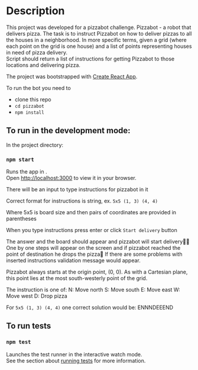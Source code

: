# Description

This project was developed for a pizzabot challenge.
Pizzabot - a robot that delivers pizza. 
The task is to instruct Pizzabot on how to deliver pizzas to all the houses 
in a neighborhood. In more specific terms, given a grid (where each point on the 
grid is one house) and a list of points representing houses in need of pizza delivery.  
Script should return a list of instructions for getting Pizzabot to those locations and delivering pizza.

The project was bootstrapped with [Create React App](https://github.com/facebook/create-react-app).

To run the bot you need to 
- clone this repo
- `cd pizzabot`
- `npm install`

## To run in the development mode:

In the project directory:

### `npm start`

Runs the app in .\
Open [http://localhost:3000](http://localhost:3000) to view it in your browser.

There will be an input to type instructions for pizzabot in it

Correct format for instruсtions is string, ex. `5x5 (1, 3) (4, 4)`

Where 5x5 is board size and then pairs of coordinates are provided in parentheses

When you type instructions press enter or click `Start delivery` button

The answer and the board should appear and pizzabot will start delivery🍕😃 One by one steps will appear on the screen and if pizzabot reached the point of destination he drops the pizza🍕
If there are some problems with inserted instructions validation message would appear.

Pizzabot always starts at the origin point, (0, 0). As with a Cartesian plane, this point lies at the most south-westerly point of the grid.

The instruction is one of:
N: Move north
S: Move south
E: Move east
W: Move west
D: Drop pizza
 

For `5x5 (1, 3) (4, 4)` one correct solution would be: ENNNDEEEND


## To run tests
### `npm test`

Launches the test runner in the interactive watch mode.\
See the section about [running tests](https://facebook.github.io/create-react-app/docs/running-tests) for more information.




